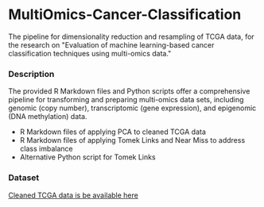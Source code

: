 # MultiOmics-Cancer-Classification
The pipeline for dimensionality reduction and resampling of TCGA data, for the research on "Evaluation of machine learning-based cancer classification techniques using multi-omics data."

### Description
The provided R Markdown files and Python scripts offer a comprehensive pipeline for transforming and preparing multi-omics data sets, including genomic (copy number), transcriptomic (gene expression), and epigenomic (DNA methylation) data.
 * R Markdown files of applying PCA to cleaned TCGA data
 * R Markdown files of applying Tomek Links and Near Miss to address class imbalance
 * Alternative Python script for Tomek Links

### Dataset
[Cleaned TCGA data is be available here](https://drive.google.com/file/d/1JyinIiJw0ayARSMlTIXVWQAK8ZS-6U7y/view?usp=sharing)
